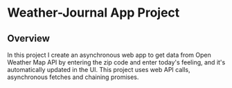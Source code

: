 # Weather-Journal App Project

## Overview
In this project I create an asynchronous web app to get data from Open Weather Map API by entering the zip code and enter today's feeling, and it's automatically updated in the UI.
This project uses web API calls, asynchronous fetches and chaining promises.